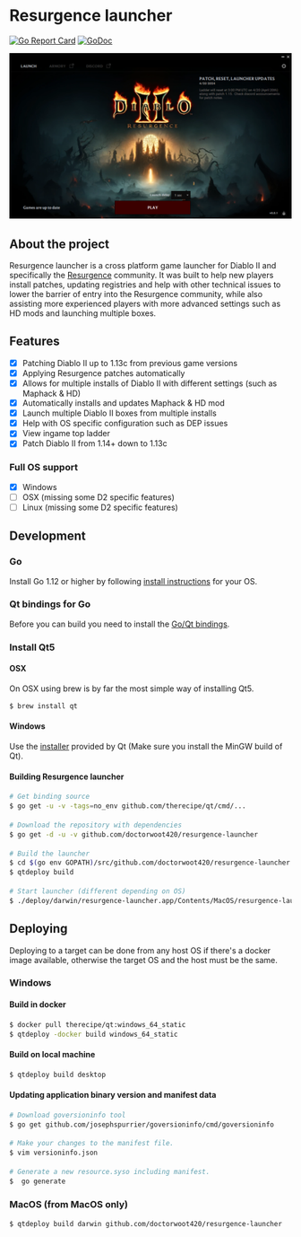# Resurgence launcher

[![Go Report Card](https://goreportcard.com/badge/github.com/doctorwoot420/resurgence-launcher)](https://goreportcard.com/report/github.com/doctorwoot420/resurgence-launcher)
[![GoDoc](https://godoc.org/github.com/doctorwoot420/resurgence-launcher?status.svg)](https://godoc.org/github.com/doctorwoot420/resurgence-launcher)

![launcher screenshot](/docs/launcher.png)

## About the project

Resurgence launcher is a cross platform game launcher for Diablo II and specifically the [Resurgence](https://old.reddit.com/r/Resurgence/) community. It was built to help new players install patches, updating registries and help with other technical issues to lower the barrier of entry into the Resurgence community, while also assisting more experienced players with more advanced settings such as HD mods and launching multiple boxes.

## Features

- [x] Patching Diablo II up to 1.13c from previous game versions
- [x] Applying Resurgence patches automatically
- [x] Allows for multiple installs of Diablo II with different settings (such as Maphack & HD)
- [x] Automatically installs and updates Maphack & HD mod
- [x] Launch multiple Diablo II boxes from multiple installs
- [x] Help with OS specific configuration such as DEP issues
- [x] View ingame top ladder
- [x] Patch Diablo II from 1.14+ down to 1.13c

### Full OS support

- [x] Windows
- [ ] OSX (missing some D2 specific features)
- [ ] Linux (missing some D2 specific features)

## Development

### Go

Install Go 1.12 or higher by following [install instructions](http://golang.org/doc/install.html) for your OS.

### Qt bindings for Go

Before you can build you need to install the [Go/Qt bindings](https://github.com/therecipe/qt/wiki/Installation#regular-installation).

### Install Qt5

#### OSX

On OSX using brew is by far the most simple way of installing Qt5.

```bash
$ brew install qt
```

#### Windows

Use the [installer](https://download.qt.io/archive/qt/5.13/5.13.0/qt-opensource-windows-x86-5.13.0.exe) provided by Qt (Make sure you install the MinGW build of Qt).

#### Building Resurgence launcher

```bash
# Get binding source
$ go get -u -v -tags=no_env github.com/therecipe/qt/cmd/...

# Download the repository with dependencies
$ go get -d -u -v github.com/doctorwoot420/resurgence-launcher

# Build the launcher
$ cd $(go env GOPATH)/src/github.com/doctorwoot420/resurgence-launcher
$ qtdeploy build

# Start launcher (different depending on OS)
$ ./deploy/darwin/resurgence-launcher.app/Contents/MacOS/resurgence-launcher
```

## Deploying

Deploying to a target can be done from any host OS if there's a docker image available,
otherwise the target OS and the host must be the same.

### Windows

#### Build in docker

```bash
$ docker pull therecipe/qt:windows_64_static
$ qtdeploy -docker build windows_64_static
```

#### Build on local machine

```bash
$ qtdeploy build desktop
```

#### Updating application binary version and manifest data

```bash
# Download goversioninfo tool
$ go get github.com/josephspurrier/goversioninfo/cmd/goversioninfo

# Make your changes to the manifest file.
$ vim versioninfo.json

# Generate a new resource.syso including manifest.
$  go generate
```

### MacOS (from MacOS only)

```bash
$ qtdeploy build darwin github.com/doctorwoot420/resurgence-launcher
```
